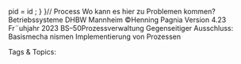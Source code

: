 pid = id ;
}
}// Process
Wo kann es hier zu Problemen kommen?
Betriebssysteme DHBW Mannheim ©Henning Pagnia Version 4.23 Fr¨uhjahr 2023 BS–50Prozessverwaltung Gegenseitiger Ausschluss: Basismecha nismen Implementierung von Prozessen

   Tags & Topics:
   